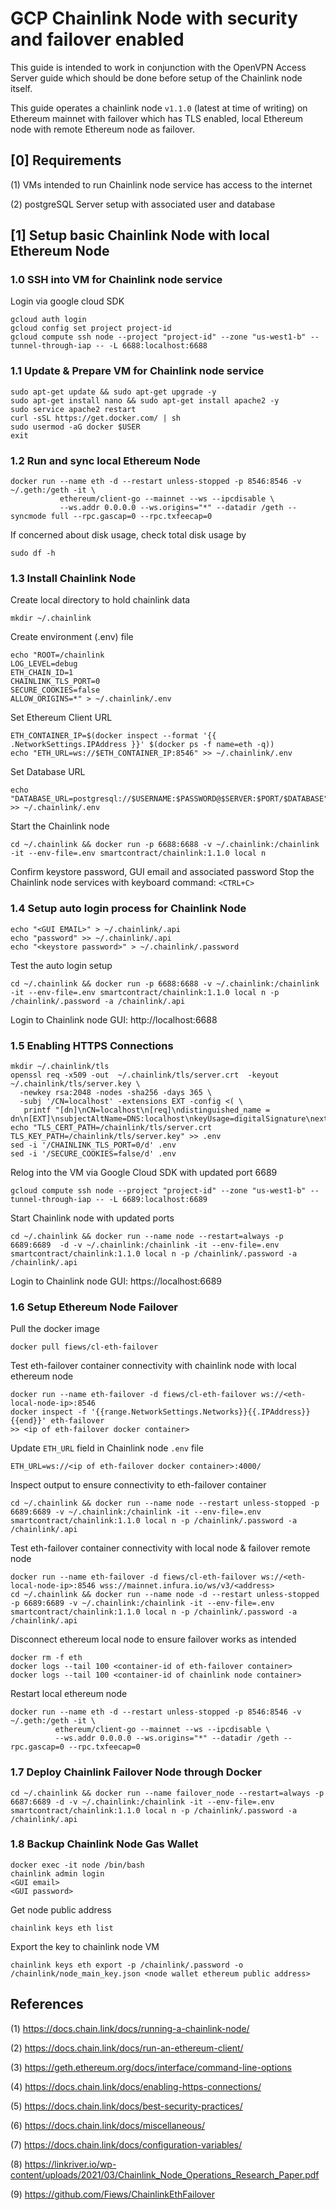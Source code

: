 # GCP Chainlink Node with security and failover enabled

This guide is intended to work in conjunction with the OpenVPN Access Server guide which should be done before setup of the Chainlink node itself.

This guide operates a chainlink node ```v1.1.0``` (latest at time of writing) on Ethereum mainnet with failover which has TLS enabled, local Ethereum node with remote Ethereum node as failover.

## [0] Requirements
(1) VMs intended to run Chainlink node service has access to the internet

(2) postgreSQL Server setup with associated user and database

## [1] Setup basic Chainlink Node with local Ethereum Node

### 1.0 SSH into VM for Chainlink node service
Login via google cloud SDK
```
gcloud auth login
gcloud config set project project-id
gcloud compute ssh node --project "project-id" --zone "us-west1-b" --tunnel-through-iap -- -L 6688:localhost:6688
```
### 1.1 Update & Prepare VM for Chainlink node service
```
sudo apt-get update && sudo apt-get upgrade -y
sudo apt-get install nano && sudo apt-get install apache2 -y
sudo service apache2 restart
curl -sSL https://get.docker.com/ | sh
sudo usermod -aG docker $USER
exit
```
### 1.2 Run and sync local Ethereum Node
```
docker run --name eth -d --restart unless-stopped -p 8546:8546 -v ~/.geth:/geth -it \
           ethereum/client-go --mainnet --ws --ipcdisable \
           --ws.addr 0.0.0.0 --ws.origins="*" --datadir /geth --syncmode full --rpc.gascap=0 --rpc.txfeecap=0
```
If concerned about disk usage, check total disk usage by
```
sudo df -h
```
### 1.3 Install Chainlink Node
Create local directory to hold chainlink data
```
mkdir ~/.chainlink
```
Create environment (.env) file
```
echo "ROOT=/chainlink
LOG_LEVEL=debug
ETH_CHAIN_ID=1
CHAINLINK_TLS_PORT=0
SECURE_COOKIES=false
ALLOW_ORIGINS=*" > ~/.chainlink/.env
```
Set Ethereum Client URL
```
ETH_CONTAINER_IP=$(docker inspect --format '{{ .NetworkSettings.IPAddress }}' $(docker ps -f name=eth -q))
echo "ETH_URL=ws://$ETH_CONTAINER_IP:8546" >> ~/.chainlink/.env
```
Set Database URL
```
echo "DATABASE_URL=postgresql://$USERNAME:$PASSWORD@$SERVER:$PORT/$DATABASE" >> ~/.chainlink/.env
```
Start the Chainlink node
```
cd ~/.chainlink && docker run -p 6688:6688 -v ~/.chainlink:/chainlink -it --env-file=.env smartcontract/chainlink:1.1.0 local n
```
Confirm keystore password, GUI email and associated password
Stop the Chainlink node services with keyboard command: ```<CTRL+C>```
### 1.4 Setup auto login process for Chainlink Node
```
echo "<GUI EMAIL>" > ~/.chainlink/.api
echo "password" >> ~/.chainlink/.api
echo "<keystore password>" > ~/.chainlink/.password
```
Test the auto login setup
```
cd ~/.chainlink && docker run -p 6688:6688 -v ~/.chainlink:/chainlink -it --env-file=.env smartcontract/chainlink:1.1.0 local n -p /chainlink/.password -a /chainlink/.api
```
Login to Chainlink node GUI:
http://localhost:6688
### 1.5 Enabling HTTPS Connections
```
mkdir ~/.chainlink/tls
openssl req -x509 -out  ~/.chainlink/tls/server.crt  -keyout ~/.chainlink/tls/server.key \
  -newkey rsa:2048 -nodes -sha256 -days 365 \
  -subj '/CN=localhost' -extensions EXT -config <( \
   printf "[dn]\nCN=localhost\n[req]\ndistinguished_name = dn\n[EXT]\nsubjectAltName=DNS:localhost\nkeyUsage=digitalSignature\nextendedKeyUsage=serverAuth")
echo "TLS_CERT_PATH=/chainlink/tls/server.crt
TLS_KEY_PATH=/chainlink/tls/server.key" >> .env
sed -i '/CHAINLINK_TLS_PORT=0/d' .env
sed -i '/SECURE_COOKIES=false/d' .env
```
Relog into the VM via Google Cloud SDK with updated port 6689
```
gcloud compute ssh node --project "project-id" --zone "us-west1-b" --tunnel-through-iap -- -L 6689:localhost:6689
```
Start Chainlink node with updated ports
```
cd ~/.chainlink && docker run --name node --restart=always -p 6689:6689  -d -v ~/.chainlink:/chainlink -it --env-file=.env smartcontract/chainlink:1.1.0 local n -p /chainlink/.password -a /chainlink/.api
```
Login to Chainlink node GUI:
https://localhost:6689

### 1.6 Setup Ethereum Node Failover
Pull the docker image
```
docker pull fiews/cl-eth-failover
```
Test eth-failover container connectivity with chainlink node with local ethereum node
```
docker run --name eth-failover -d fiews/cl-eth-failover ws://<eth-local-node-ip>:8546
docker inspect -f '{{range.NetworkSettings.Networks}}{{.IPAddress}}{{end}}' eth-failover
>> <ip of eth-failover docker container>
```
Update ```ETH_URL``` field in Chainlink node ```.env``` file
```
ETH_URL=ws://<ip of eth-failover docker container>:4000/
```
Inspect output to ensure connectivity to eth-failover container 
```
cd ~/.chainlink && docker run --name node --restart unless-stopped -p 6689:6689 -v ~/.chainlink:/chainlink -it --env-file=.env smartcontract/chainlink:1.1.0 local n -p /chainlink/.password -a /chainlink/.api
```
Test eth-failover container connectivity with local node & failover remote node
```
docker run --name eth-failover -d fiews/cl-eth-failover ws://<eth-local-node-ip>:8546 wss://mainnet.infura.io/ws/v3/<address>
cd ~/.chainlink && docker run --name node -d --restart unless-stopped -p 6689:6689 -v ~/.chainlink:/chainlink -it --env-file=.env smartcontract/chainlink:1.1.0 local n -p /chainlink/.password -a /chainlink/.api
```
Disconnect ethereum local node to ensure failover works as intended
```
docker rm -f eth
docker logs --tail 100 <container-id of eth-failover container>
docker logs --tail 100 <container-id of chainlink node container>
```
Restart local ethereum node
```
docker run --name eth -d --restart unless-stopped -p 8546:8546 -v ~/.geth:/geth -it \
          ethereum/client-go --mainnet --ws --ipcdisable \
          --ws.addr 0.0.0.0 --ws.origins="*" --datadir /geth --rpc.gascap=0 --rpc.txfeecap=0
```

### 1.7 Deploy Chainlink Failover Node through Docker
```
cd ~/.chainlink && docker run --name failover_node --restart=always -p 6687:6689 -d -v ~/.chainlink:/chainlink -it --env-file=.env smartcontract/chainlink:1.1.0 local n -p /chainlink/.password -a /chainlink/.api
```
### 1.8 Backup Chainlink Node Gas Wallet
```
docker exec -it node /bin/bash
chainlink admin login
<GUI email>
<GUI password>
```
Get node public address
```
chainlink keys eth list
```
Export the key to chainlink node VM
```
chainlink keys eth export -p /chainlink/.password -o /chainlink/node_main_key.json <node wallet ethereum public address>
```

## References
(1) https://docs.chain.link/docs/running-a-chainlink-node/

(2) https://docs.chain.link/docs/run-an-ethereum-client/

(3) https://geth.ethereum.org/docs/interface/command-line-options

(4) https://docs.chain.link/docs/enabling-https-connections/

(5) https://docs.chain.link/docs/best-security-practices/

(6) https://docs.chain.link/docs/miscellaneous/

(7) https://docs.chain.link/docs/configuration-variables/

(8) https://linkriver.io/wp-content/uploads/2021/03/Chainlink_Node_Operations_Research_Paper.pdf

(9) https://github.com/Fiews/ChainlinkEthFailover


